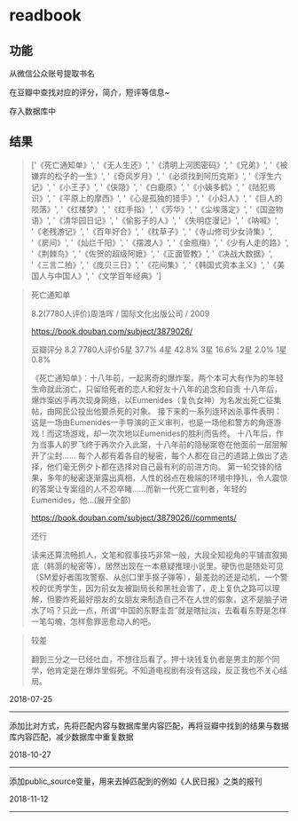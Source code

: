 # readbook
## 功能
从微信公众账号提取书名

在豆瓣中查找对应的评分，简介，短评等信息~

存入数据库中
## 结果

    
> ['《死亡通知单》', '《无人生还》', '《清明上河图密码》', '《兄弟》', '《被嫌弃的松子的一生》', '《奇风岁月》', '《必须找到阿历克斯》', '《浮生六记》', '《小王子》', '《侠隐》', '《白鹿原》', '《小姨多鹤》', '《陆犯焉识》', '《平原上的摩西》', '《心是孤独的猎手》', '《小妇人》', '《巨人的陨落》', '《红楼梦》', '《红手指》', '《芳华》', '《尘埃落定》', '《国盗物语》', '《清华园日记》', '《偷影子的人》', '《失明症漫记》', '《呐喊》', '《老残游记》', '《百年好合》', '《枕草子》', '《寺山修司少女诗集》', '《房间》', '《灿烂千阳》', '《摆渡人》', '《金瓶梅》', '《少有人走的路》', '《荆棘鸟》', '《佐贺的超级阿嬷》', '《正面管教》', '《决战大数据》', '《三言二拍》', '《庞贝三日》', '《花间集》', '《韩国式资本主义》', '《美国人与中国人》', '《文学百年经典》']

>死亡通知单 
>
>8.2(7780人评价)周浩晖 / 国际文化出版公司 / 2009
>
>https://book.douban.com/subject/3879026/
>
>豆瓣评分 8.2 7780人评价5星 37.7% 4星 42.8% 3星 16.6% 2星 2.0% 1星 0.8%
>
>《死亡通知单》：十八年前，一起离奇的爆炸案，两个本可大有作为的年轻生命就此消亡，只留给死者的恋人和好友十八年的追念和自责 十八年后，爆炸案凶手再次现身网络，以Eumenides（复仇女神）为名发出死亡征集帖，由网民公投出他要杀死的对象。 接下来的一系列连环凶杀事件表明：这是一场由Eumenides一手导演的正义审判，也是一场他和警方的角逐游戏！而这场游戏，却一次次地以Eumenides的胜利而告终。 十八年后，作为当事人的罗飞终于再次介入此案，十八年前的隐秘案卷在他面前一层层解开了尘封…… 每个人都有着各自的秘密，每个人都在自己的道路上做出了选择，他们毫无例夕卜都在选择对自己最有利的前进方向。 第一轮交锋的结果，多年的秘密逐渐露出真相，人性的弱点在极端的环境中挣扎，令人震惊的答案让专案组的人不忍卒睹……而新一代死亡宣判者，年轻的Eumenides，他...(展开全部)
>
>https://book.douban.com/subject/3879026//comments/
>
>还行
>
>读来还算流畅抓人，文笔和叙事技巧非常一般，大段全知视角的平铺直叙揭底（韩灏的秘密等），居然出现在一本悬疑推理小说里。硬伤也是随处可见（SM爱好者围攻警察、从创口里手抠子弹等），最差劲的还是动机，一个警校的优秀学生，因为前女友被副局长和黑社会害了，走上复仇之路可以理解，但要炸死最好朋友的女朋友来制造自己不在人世的假象，这不是脑子进水了吗？只此一点，所谓“中国的东野圭吾”就是瞎扯淡，去看看东野是怎样一笔勾魂，怎样愈罪恶愈动人的吧。

>较差
>
>翻到三分之一已经吐血，不想往后看了。押十块钱复仇者是男主的那个同学，他肯定是在爆炸里假死。不知道电视剧有没有这段，反正我也不关心结局。

2018-07-25

----------

添加比对方式，先将匹配内容与数据库里内容匹配，再将豆瓣中找到的结果与数据库内容匹配，减少数据库中重复数据

2018-10-27

----------
添加public_source变量，用来去掉匹配到的例如《人民日报》之类的报刊

2018-11-12

----------